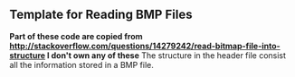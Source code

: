 ## Template for Reading BMP Files
**Part of these code are copied from http://stackoverflow.com/questions/14279242/read-bitmap-file-into-structure I don't own any of these**
The structure in the header file consist all the information stored in a BMP file.
